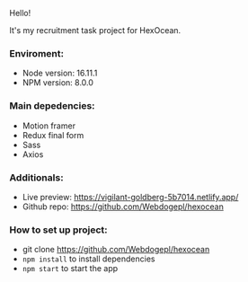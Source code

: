 Hello!

It's my recruitment task project for HexOcean.

### Enviroment:

- Node version: 16.11.1
- NPM version: 8.0.0

### Main depedencies:

- Motion framer
- Redux final form
- Sass
- Axios

### Additionals:

- Live preview: https://vigilant-goldberg-5b7014.netlify.app/
- Github repo: https://github.com/Webdogepl/hexocean

### How to set up project:

- git clone https://github.com/Webdogepl/hexocean
- `npm install` to install dependencies
- `npm start` to start the app

